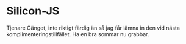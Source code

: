 # Silicon-JS

Tjenare Gänget, inte riktigt färdig än så jag får lämna in den vid nästa komplimenteringstillfället.
Ha en bra sommar nu grabbar.

